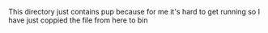 This directory just contains pup because for me it's hard to get running so I have just coppied the file from here to bin
